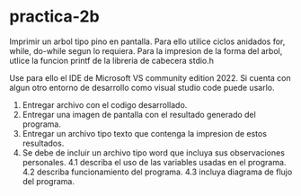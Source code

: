 # practica-2b
Imprimir un arbol tipo pino en pantalla.
Para ello utilice ciclos anidados for, while, do-while segun lo requiera.
Para la impresion de la forma del arbol, utlice la funcion printf de la libreria de cabecera stdio.h

Use para ello el IDE de Microsoft VS community edition 2022. Si cuenta con algun otro entorno de desarrollo como visual studio code puede usarlo. 
1. Entregar archivo con el codigo desarrollado.
2. Entregar una imagen de pantalla con el resultado generado del programa.
3. Entregar un archivo tipo texto que contenga la impresion de estos resultados.
4. Se debe de incluir un archivo tipo word que incluya sus observaciones personales.
   4.1 describa el uso de las variables usadas en el programa.
   4.2 describa funcionamiento del programa.
   4.3 incluya diagrama de flujo del programa.
